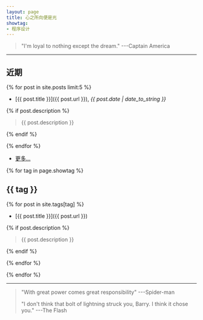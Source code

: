 ```yaml
---
layout: page
title: 心之所向便是光
showtag:
- 程序设计
---
```

> "I'm loyal to nothing except the dream."   ---Captain America  
---

## 近期

{% for post in site.posts limit:5 %}

- [{{ post.title }}]({{ post.url }}), *{{ post.date | date_to_string }}*

{% if post.description %}

  > {{ post.description }}

{% endif %}

{% endfor %}

- [更多…](/archive)

{% for tag in page.showtag %}

## {{ tag }}

{% for post in site.tags[tag] %}

- [{{ post.title }}]({{ post.url }})

{% if post.description %}

  > {{ post.description }}

{% endif %}

{% endfor %}

{% endfor %}

---
> "With great power comes great responsibility"   ---Spider-man  
>   
> "I don't think that bolt of lightning struck you, Barry. I think it chose you." ---The Flash  